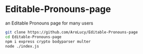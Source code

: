 # Editable-Pronouns-page
an Editable Pronouns page for many users

```sh
git clone https://github.com/AroLucy/Editable-Pronouns-page
cd Editable-Pronouns-page
npm i express crypto bodyparser multer
node ./index.js
```
